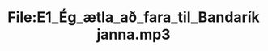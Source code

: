 ---
title: File:E1_Ég_ætla_að_fara_til_Bandaríkjanna.mp3
recording of: Ég ætla að fara til Bandaríkjanna.
reading speed: slow
speaker: E
license: CC0
---